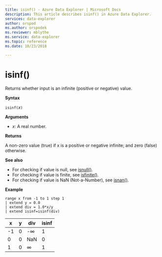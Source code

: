 ```yaml
---
title: isinf() - Azure Data Explorer | Microsoft Docs
description: This article describes isinf() in Azure Data Explorer.
services: data-explorer
author: orspod
ms.author: orspodek
ms.reviewer: mblythe
ms.service: data-explorer
ms.topic: reference
ms.date: 10/23/2018

---
```

# isinf()

Returns whether input is an infinite (positive or negative) value.  

**Syntax**

`isinf(`*x*`)`

**Arguments**

* *x*: A real number.

**Returns**

A non-zero value (true) if x is a positive or negative infinite; and zero (false) otherwise.

**See also**

* For checking if value is null, see [isnull()](isnullfunction.md).
* For checking if value is finite, see [isfinite()](isfinitefunction.md).
* For checking if value is NaN (Not-a-Number), see [isnan()](isnanfunction.md).

**Example**

```kusto
range x from -1 to 1 step 1
| extend y = 0.0
| extend div = 1.0*x/y
| extend isinf=isinf(div)
```

|x|y|div|isinf|
|---|---|---|---|
|-1|0|-∞|1|
|0|0|NaN|0|
|1|0|∞|1|
